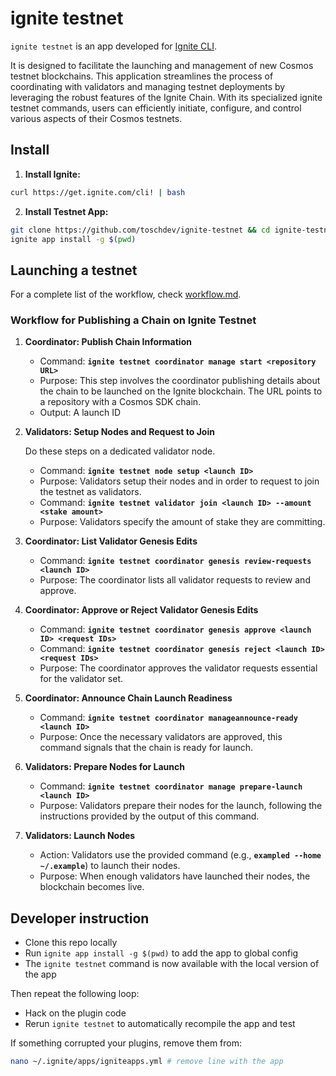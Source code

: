 # ignite testnet

`ignite testnet` is an app developed for [Ignite CLI](https://github.com/ignite/cli).

It is designed to facilitate the launching and management of new Cosmos testnet blockchains. This application streamlines the process of coordinating with validators and managing testnet deployments by leveraging the robust features of the Ignite Chain. With its specialized ignite testnet commands, users can efficiently initiate, configure, and control various aspects of their Cosmos testnets.

## Install

1. **Install Ignite:**
```bash
curl https://get.ignite.com/cli! | bash
```


2. **Install Testnet App:**
```bash
git clone https://github.com/toschdev/ignite-testnet && cd ignite-testnet
ignite app install -g $(pwd)
```

## Launching a testnet

For a complete list of the workflow, check [workflow.md](./workflow.md).

### **Workflow for Publishing a Chain on Ignite Testnet**

1. **Coordinator: Publish Chain Information**
    - Command: **`ignite testnet coordinator manage start <repository URL>`**
    - Purpose: This step involves the coordinator publishing details about the chain to be launched on the Ignite blockchain. The URL points to a repository with a Cosmos SDK chain.
    - Output: A launch ID
1. **Validators: Setup Nodes and Request to Join**
   
   Do these steps on a dedicated validator node.
    - Command: **`ignite testnet node setup <launch ID>`**
    - Purpose: Validators setup their nodes and in order to request to join the testnet as validators.
    - Command: **`ignite testnet validator join <launch ID> --amount <stake amount>`**
    - Purpose: Validators specify the amount of stake they are committing.
2. **Coordinator: List Validator Genesis Edits**
    - Command: **`ignite testnet coordinator genesis review-requests <launch ID>`**
    - Purpose: The coordinator lists all validator requests to review and approve. 
3. **Coordinator: Approve or Reject Validator Genesis Edits**   
    - Command: **`ignite testnet coordinator genesis approve <launch ID> <request IDs>`**
    - Command: **`ignite testnet coordinator genesis reject <launch ID> <request IDs>`**
    - Purpose: The coordinator approves the validator requests essential for the validator set.
4. **Coordinator: Announce Chain Launch Readiness**  
    - Command: **`ignite testnet coordinator manageannounce-ready <launch ID>`**
    - Purpose: Once the necessary validators are approved, this command signals that the chain is ready for launch.
5. **Validators: Prepare Nodes for Launch**
    - Command: **`ignite testnet coordinator manage prepare-launch <launch ID>`**
    - Purpose: Validators prepare their nodes for the launch, following the instructions provided by the output of this command.
6. **Validators: Launch Nodes**
    - Action: Validators use the provided command (e.g., **`exampled --home ~/.example`**) to launch their nodes.
    - Purpose: When enough validators have launched their nodes, the blockchain becomes live.

## Developer instruction

- Clone this repo locally
- Run `ignite app install -g $(pwd)` to add the app to global config
- The `ignite testnet` command is now available with the local version of the app

Then repeat the following loop:

- Hack on the plugin code
- Rerun `ignite testnet` to automatically recompile the app and test

If something corrupted your plugins, remove them from:

```bash
nano ~/.ignite/apps/igniteapps.yml # remove line with the app
```